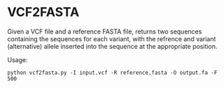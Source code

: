# VCF2FASTA
Given a VCF file and a reference FASTA file, returns two sequences containing the sequences for each variant, with the refrence and variant (alternative) allele inserted into the sequence at the appropriate position.

Usage:
```
python vcf2fasta.py -I input.vcf -R reference.fasta -O output.fa -F 500
```
